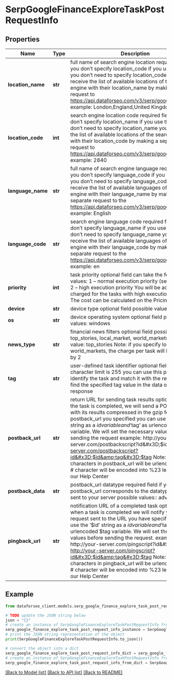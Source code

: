 # SerpGoogleFinanceExploreTaskPostRequestInfo


## Properties

Name | Type | Description | Notes
------------ | ------------- | ------------- | -------------
**location_name** | **str** | full name of search engine location required field if you don’t specify location_code if you use this field, you don’t need to specify location_code you can receive the list of available locations of the search engine with their location_name by making a separate request to  https://api.dataforseo.com/v3/serp/google/locations example: London,England,United Kingdom | [optional] 
**location_code** | **int** | search engine location code required field if you don’t specify location_name if you use this field, you don’t need to specify location_name you can receive the list of available locations of the search engines with their location_code by making a separate request to https://api.dataforseo.com/v3/serp/google/locations example: 2840 | [optional] 
**language_name** | **str** | full name of search engine language required field if you don’t specify language_code  if you use this field, you don’t need to specify language_code you can receive the list of available languages of the search engine with their language_name by making a separate request to the https://api.dataforseo.com/v3/serp/google/languages example: English | [optional] 
**language_code** | **str** | search engine language code required field if you don’t specify language_name if you use this field, you don’t need to specify language_name you can receive the list of available languages of the search engine with their language_code by making a separate request to the https://api.dataforseo.com/v3/serp/google/languages example: en | [optional] 
**priority** | **int** | task priority optional field can take the following values: 1 – normal execution priority (set by default); 2 – high execution priority You will be additionally charged for the tasks with high execution priority; The cost can be calculated on the Pricing page | [optional] 
**device** | **str** | device type optional field possible value: desktop | [optional] 
**os** | **str** | device operating system optional field possible values: windows | [optional] 
**news_type** | **str** | financial news filters optional field possible values: top_stories, local_market, world_markets default value: top_stories Note: if you specify local_market or world_markets, the charge per task will be multiplied by 2 | [optional] 
**tag** | **str** | user-defined task identifier optional field the character limit is 255 you can use this parameter to identify the task and match it with the result you will find the specified tag value in the data object of the response | [optional] 
**postback_url** | **str** | return URL for sending task results optional field once the task is completed, we will send a POST request with its results compressed in the gzip format to the postback_url you specified you can use the ‘$id’ string as a $id variable and ‘$tag’ as urlencoded $tag variable. We will set the necessary values before sending the request example: http://your-server.com/postbackscript?id&#x3D;$id http://your-server.com/postbackscript?id&#x3D;$id&amp;tag&#x3D;$tag Note: special characters in postback_url will be urlencoded; i.a., the # character will be encoded into %23 learn more on our Help Center | [optional] 
**postback_data** | **str** | postback_url datatype required field if you specify postback_url corresponds to the datatype that will be sent to your server possible values:: advanced, html | [optional] 
**pingback_url** | **str** | notification URL of a completed task optional field when a task is completed we will notify you by GET request sent to the URL you have specified you can use the ‘$id’ string as a $id variable and ‘$tag’ as urlencoded $tag variable. We will set the necessary values before sending the request. example: http://your-server.com/pingscript?id&#x3D;$id http://your-server.com/pingscript?id&#x3D;$id&amp;tag&#x3D;$tag Note: special characters in pingback_url will be urlencoded; i.a., the # character will be encoded into %23 learn more on our Help Center | [optional] 

## Example

```python
from dataforseo_client.models.serp_google_finance_explore_task_post_request_info import SerpGoogleFinanceExploreTaskPostRequestInfo

# TODO update the JSON string below
json = "{}"
# create an instance of SerpGoogleFinanceExploreTaskPostRequestInfo from a JSON string
serp_google_finance_explore_task_post_request_info_instance = SerpGoogleFinanceExploreTaskPostRequestInfo.from_json(json)
# print the JSON string representation of the object
print(SerpGoogleFinanceExploreTaskPostRequestInfo.to_json())

# convert the object into a dict
serp_google_finance_explore_task_post_request_info_dict = serp_google_finance_explore_task_post_request_info_instance.to_dict()
# create an instance of SerpGoogleFinanceExploreTaskPostRequestInfo from a dict
serp_google_finance_explore_task_post_request_info_from_dict = SerpGoogleFinanceExploreTaskPostRequestInfo.from_dict(serp_google_finance_explore_task_post_request_info_dict)
```
[[Back to Model list]](../README.md#documentation-for-models) [[Back to API list]](../README.md#documentation-for-api-endpoints) [[Back to README]](../README.md)


